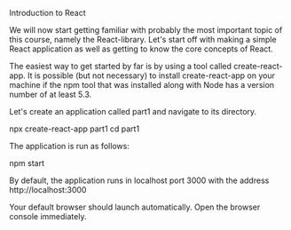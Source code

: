 Introduction to React

We will now start getting familiar with probably the most important topic of this course, namely the React-library. Let's start off with making a simple React application as well as getting to know the core concepts of React.

The easiest way to get started by far is by using a tool called create-react-app. It is possible (but not necessary) to install create-react-app on your machine if the npm tool that was installed along with Node has a version number of at least 5.3.

Let's create an application called part1 and navigate to its directory.

npx create-react-app part1
cd part1

The application is run as follows:

npm start

By default, the application runs in localhost port 3000 with the address http://localhost:3000

Your default browser should launch automatically. Open the browser console immediately. 
